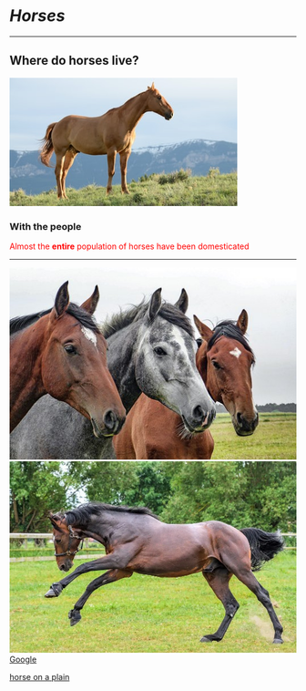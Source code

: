 <!doctype html>
<html>
<head>
<meta charset="UTf-8">
</head>
</html>
<body>
 <h1><i>Horses</i></h1>
 <hr>
 <h2>Where do horses live?</h2>
 <img src="photo-1450052590821-8bf91254a353.jpg" alt="horse on a plain">
 <h3 title="<i>With<i> the people">With the people</h3>
 <p style="color: red;">Almost the <b>entire</b> population of horses have been domesticated</p>
 <hr>
<img src="horses-1414889__340.jpg" alt="3 horses">
<br>
<img src="Most-Expensive-Horse-Ever.jpg.webp" alt="horse running">
 <a href="https://www.google.com">Google</a>
 <p><a href="photo-1450052590821-8bf91254a353.jpg">horse on a plain</a></p> 
